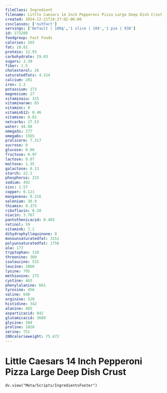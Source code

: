 ```yaml
---
fileClass: Ingredient
filename: Little Caesars 14 Inch Pepperoni Pizza Large Deep Dish Crust
created: 2024-12-21T19:27:02-06:00
cssclasses: ['nutFact']
servings: ['Default | 100g','1 slice | 104','1 pie | 938']
id: 173288
foodgroup: Fast Foods
calories: 265
fat: 10.81
protein: 12.93
carbohydrate: 29.03
sugars: 3.39
fiber: 1.5
cholesterol: 26
saturatedfats: 4.314
calcium: 201
iron: 2.3
potassium: 173
magnesium: 27
vitaminaiu: 315
vitaminarae: 65
vitaminc: 0
vitaminb12: 0.46
vitamine: 0.81
netcarbs: 27.53
water: 44.98
omega3s: 177
omega6s: 1565
pralscore: 7.317
sucrose: 0
glucose: 0.86
fructose: 0.97
lactose: 0.07
maltose: 1.35
galactose: 0.13
starch: 22.3
phosphorus: 215
sodium: 492
zinc: 1.57
copper: 0.121
manganese: 0.316
selenium: 30.9
thiamin: 0.373
riboflavin: 0.28
niacin: 3.767
pantothenicacid: 0.483
retinol: 59
vitamink: 7.1
dihydrophylloquinone: 0
monounsaturatedfat: 3151
polyunsaturatedfat: 1756
ala: 177
tryptophan: 110
threonine: 369
isoleucine: 515
leucine: 1066
lysine: 795
methionine: 275
cystine: 463
phenylalanine: 661
tyrosine: 456
valine: 640
arginine: 520
histidine: 342
alanine: 403
asparticacid: 842
glutamicacid: 3689
glycine: 384
proline: 1026
serine: 751
200calorieweight: 75.472
---
```


# Little Caesars 14 Inch Pepperoni Pizza Large Deep Dish Crust

```dataviewjs
dv.view("Meta/Scripts/IngredientsFooter")
```